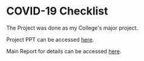 # COVID-19 Checklist

The Project was done as my College's major project. 

Project PPT can be accessed [here](https://docs.google.com/presentation/d/1jpgqNA2ofWd6KRlcTKofZCjMGiwOzM4-PlmOZEnZ0TI/edit#slide=id.p1).

Main Report for details can be accessed [here](https://drive.google.com/file/d/14njNRsQAqpcUQgyYMCGbJXLhVKYxqW40/view?usp=sharing).
